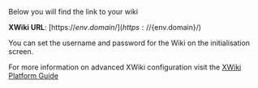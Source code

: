 Below you will find the link to your wiki

**XWiki URL**: [https://${env.domain}/](https://${env.domain}/)

You can set the username and password for the Wiki on the initialisation screen.

For more information on advanced XWiki configuration visit the [XWiki Platform Guide](https://platform.xwiki.org/xwiki/bin/view/AdminGuide/Configuration)